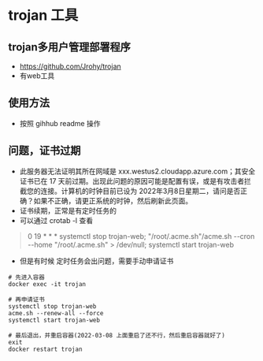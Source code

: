 # trojan 工具

## trojan多用户管理部署程序
- https://github.com/Jrohy/trojan
- 有web工具

## 使用方法
- 按照 gihhub readme 操作

## 问题，证书过期
- 此服务器无法证明其所在网域是 xxx.westus2.cloudapp.azure.com；其安全证书已在 17 天前过期。出现此问题的原因可能是配置有误，或是有攻击者拦截您的连接。计算机的时钟目前已设为 2022年3月8日星期二，请问是否正确？如果不正确，请更正系统的时钟，然后刷新此页面。
- 证书续期，正常是有定时任务的
- 可以通过 crotab -l 查看
> 0 19 * * * systemctl stop trojan-web; "/root/.acme.sh"/acme.sh --cron --home "/root/.acme.sh" > /dev/null; systemctl start trojan-web

- 但是有时候 定时任务会出问题，需要手动申请证书
```
# 先进入容器
docker exec -it trojan

# 再申请证书
systemctl stop trojan-web
acme.sh --renew-all --force
systemctl start trojan-web

# 最后退出，并重启容器(2022-03-08 上面重启了还不行，然后重启容器就好了)
exit
docker restart trojan
```
